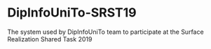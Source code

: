 # DipInfoUniTo-SRST19
The system used by DipInfoUniTo team to participate at the Surface Realization Shared Task 2019
